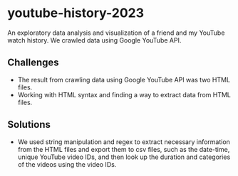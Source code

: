 # youtube-history-2023
An exploratory data analysis and visualization of a friend and my YouTube watch history. We crawled data using Google YouTube API. 

## Challenges
- The result from crawling data using Google YouTube API was two HTML files.
- Working with HTML syntax and finding a way to extract data from HTML files.

## Solutions
- We used string manipulation and regex to extract necessary information from the HTML files and export them to csv files, such as the date-time, unique YouTube video IDs, and then look up the duration and categories of the videos using the video IDs.
